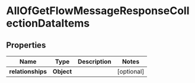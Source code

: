 # AllOfGetFlowMessageResponseCollectionDataItems

## Properties
Name | Type | Description | Notes
------------ | ------------- | ------------- | -------------
**relationships** | **Object** |  |  [optional]
